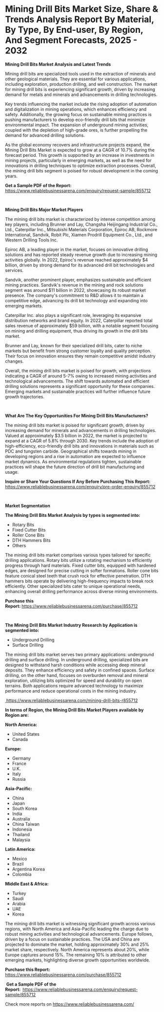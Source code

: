 <p><h1>Mining Drill Bits Market Size, Share & Trends Analysis Report By Material, By Type, By End-user, By Region, And Segment Forecasts, 2025 - 2032</h1></p><p><strong>Mining Drill Bits Market Analysis and Latest Trends</strong></p>
<p><p>Mining drill bits are specialized tools used in the extraction of minerals and other geological materials. They are essential for various applications, including exploration, production drilling, and well construction. The market for mining drill bits is experiencing significant growth, driven by increasing demand for metals and minerals and advancements in drilling technologies. </p><p>Key trends influencing the market include the rising adoption of automation and digitalization in mining operations, which enhances efficiency and safety. Additionally, the growing focus on sustainable mining practices is pushing manufacturers to develop eco-friendly drill bits that minimize environmental impact. The expansion of underground mining activities, coupled with the depletion of high-grade ores, is further propelling the demand for advanced drilling solutions.</p><p>As the global economy recovers and infrastructure projects expand, the Mining Drill Bits Market is expected to grow at a CAGR of 10.7% during the forecast period. This growth is supported by an increase in investments in mining projects, particularly in emerging markets, as well as the need for innovations in drilling techniques to optimize extraction processes. Overall, the mining drill bits segment is poised for robust development in the coming years.</p></p>
<p><strong>Get a Sample PDF of the Report:&nbsp;</strong> <a href="https://www.reliablebusinessarena.com/enquiry/request-sample/855712?utm_campaign=3559&utm_medium=2&utm_source=Github&utm_content=ia&utm_term=09042025&utm_id=mining-drill-bits">https://www.reliablebusinessarena.com/enquiry/request-sample/855712</a></p>
<p>&nbsp;</p>
<p><strong>Mining Drill Bits Major Market Players</strong></p>
<p><p>The mining drill bits market is characterized by intense competition among key players, including Brunner and Lay, Changsha Heijingang Industrial Co., Ltd., Caterpillar Inc., Mitsubishi Materials Corporation, Epiroc AB, Rockmore International, Sandvik, Robit Plc, Xiamen Prodrill Equipment Co., Ltd., and Western Drilling Tools Inc.</p><p>Epiroc AB, a leading player in the market, focuses on innovative drilling solutions and has reported steady revenue growth due to increasing mining activities globally. In 2022, Epiroc's revenue reached approximately $4 billion, driven by strong demand for its advanced drill bit technologies and services.</p><p>Sandvik, another prominent player, emphasizes sustainable and efficient mining practices. Sandvik's revenue in the mining and rock solutions segment was around $11 billion in 2022, showcasing its robust market presence. The company's commitment to R&D allows it to maintain a competitive edge, advancing its drill bit technology and expanding into emerging markets.</p><p>Caterpillar Inc. also plays a significant role, leveraging its expansive distribution networks and brand equity. In 2022, Caterpillar reported total sales revenue of approximately $59 billion, with a notable segment focusing on mining and drilling equipment, thus driving its growth in the drill bits market.</p><p>Brunner and Lay, known for their specialized drill bits, cater to niche markets but benefit from strong customer loyalty and quality perception. Their focus on innovation ensures they remain competitive amidst industry changes.</p><p>Overall, the mining drill bits market is poised for growth, with projections indicating a CAGR of around 5-7% owing to increased mining activities and technological advancements. The shift towards automated and efficient drilling solutions represents a significant opportunity for these companies. Emerging markets and sustainable practices will further influence future growth trajectories.</p></p>
<p>&nbsp;</p>
<p><strong>What Are The Key Opportunities For Mining Drill Bits Manufacturers?</strong></p>
<p><p>The mining drill bits market is poised for significant growth, driven by increasing demand for minerals and advancements in drilling technologies. Valued at approximately $3.5 billion in 2022, the market is projected to expand at a CAGR of 5.8% through 2030. Key trends include the adoption of high-efficiency, eco-friendly drill bits and innovations in materials such as PDC and tungsten carbide. Geographical shifts towards mining in developing regions and a rise in automation are expected to influence market dynamics. As environmental regulations tighten, sustainable practices will shape the future direction of drill bit manufacturing and usage.</p></p>
<p><strong>Inquire or Share Your Questions If Any Before Purchasing This Report:</strong> <a href="https://www.reliablebusinessarena.com/enquiry/pre-order-enquiry/855712?utm_campaign=3559&utm_medium=2&utm_source=Github&utm_content=ia&utm_term=09042025&utm_id=mining-drill-bits">https://www.reliablebusinessarena.com/enquiry/pre-order-enquiry/855712</a></p>
<p>&nbsp;</p>
<p><strong>Market Segmentation</strong></p>
<p><strong>The Mining Drill Bits Market Analysis by types is segmented into:</strong></p>
<p><ul><li>Rotary Bits</li><li>Fixed Cutter Bits</li><li>Roller Cone Bits</li><li>DTH Hammers Bits</li><li>Others</li></ul></p>
<p><p>The mining drill bits market comprises various types tailored for specific drilling applications. Rotary bits utilize a rotating mechanism to efficiently progress through hard materials. Fixed cutter bits, equipped with hardened edges, are designed for precise cutting in softer formations. Roller cone bits feature conical steel teeth that crush rock for effective penetration. DTH hammers bits operate by delivering high-frequency impacts to break rock efficiently. Other specialized bits cater to unique operational needs, enhancing overall drilling performance across diverse mining environments.</p></p>
<p><strong>Purchase this Report:&nbsp;</strong><a href="https://www.reliablebusinessarena.com/purchase/855712?utm_campaign=3559&utm_medium=2&utm_source=Github&utm_content=ia&utm_term=09042025&utm_id=mining-drill-bits">https://www.reliablebusinessarena.com/purchase/855712</a></p>
<p>&nbsp;</p>
<p><strong>The Mining Drill Bits Market Industry Research by Application is segmented into:</strong></p>
<p><ul><li>Underground Drilling</li><li>Surface Drilling</li></ul></p>
<p><p>The mining drill bits market serves two primary applications: underground drilling and surface drilling. In underground drilling, specialized bits are designed to withstand harsh conditions while accessing deep mineral deposits. They enhance efficiency and safety in confined spaces. Surface drilling, on the other hand, focuses on overburden removal and mineral exploration, utilizing bits optimized for speed and durability on open terrains. Both applications require advanced technology to maximize performance and reduce operational costs in the mining industry.</p></p>
<p><a href="https://www.reliablebusinessarena.com/mining-drill-bits-r855712?utm_campaign=3559&utm_medium=2&utm_source=Github&utm_content=ia&utm_term=09042025&utm_id=mining-drill-bits">&nbsp;https://www.reliablebusinessarena.com/mining-drill-bits-r855712</a></p>
<p><strong>In terms of Region, the Mining Drill Bits Market Players available by Region are:</strong></p>
<p>
    <p> <strong> North America: </strong>
        <ul>
            <li>United States</li>
            <li>Canada</li>
        </ul>
        </p> 
    <p> <strong> Europe: </strong>
        <ul>
            <li>Germany</li>
            <li>France</li>
            <li>U.K.</li>
            <li>Italy</li>
            <li>Russia</li>
        </ul>
        </p> 
    <p> <strong> Asia-Pacific: </strong>
        <ul>
            <li>China</li>
            <li>Japan</li>
            <li>South Korea</li>
            <li>India</li>
            <li>Australia</li>
            <li>China Taiwan</li>
            <li>Indonesia</li>
            <li>Thailand</li>
            <li>Malaysia</li>
        </ul>
        </p> 
    <p> <strong> Latin America: </strong>
        <ul>
            <li>Mexico</li>
            <li>Brazil</li>
            <li>Argentina Korea</li>
            <li>Colombia</li>
        </ul>
        </p> 
    <p> <strong> Middle East & Africa: </strong>
        <ul>
            <li>Turkey</li>
            <li>Saudi</li>
            <li>Arabia</li>
            <li>UAE</li>
            <li>Korea</li>
        </ul>
    </p>
    </p>
<p><p>The mining drill bits market is witnessing significant growth across various regions, with North America and Asia-Pacific leading the charge due to robust mining activities and technological advancements. Europe follows, driven by a focus on sustainable practices. The USA and China are projected to dominate the market, holding approximately 30% and 25% market share, respectively. North America represents about 20%, while Europe captures around 15%. The remaining 10% is attributed to other emerging markets, highlighting diverse growth opportunities worldwide.</p></p>
<p><strong>Purchase this Report: </strong><a href="https://www.reliablebusinessarena.com/purchase/855712?utm_campaign=3559&utm_medium=2&utm_source=Github&utm_content=ia&utm_term=09042025&utm_id=mining-drill-bits">https://www.reliablebusinessarena.com/purchase/855712</a></p>
<p>&nbsp;<strong>Get a Sample PDF of the Report:&nbsp;&nbsp;</strong><a href="https://www.reliablebusinessarena.com/enquiry/request-sample/855712?utm_campaign=3559&utm_medium=2&utm_source=Github&utm_content=ia&utm_term=09042025&utm_id=mining-drill-bits">https://www.reliablebusinessarena.com/enquiry/request-sample/855712</a></p>
<p><strong></strong></p>
<p>Check more reports on <a href="https://www.reliablebusinessarena.com/?utm_campaign=3559&utm_medium=2&utm_source=Github&utm_content=ia&utm_term=09042025&utm_id=mining-drill-bits">https://www.reliablebusinessarena.com/</a></p>